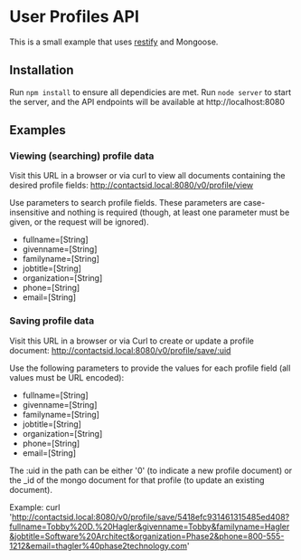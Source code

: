# User Profiles API

This is a small example that uses [restify](http://mcavage.me/node-restify/) and Mongoose.

## Installation

Run `npm install` to ensure all dependicies are met. Run `node server` to start the server, and the API endpoints will be available at http://localhost:8080

## Examples

### Viewing (searching) profile data

Visit this URL in a browser or via curl to view all documents containing the desired profile fields: http://contactsid.local:8080/v0/profile/view

Use parameters to search profile fields. These parameters are case-insensitive and nothing is required (though, at least one parameter must be given, or the request will be ignored).

  * fullname=[String]
  * givenname=[String]
  * familyname=[String]
  * jobtitle=[String]
  * organization=[String]
  * phone=[String]
  * email=[String]

### Saving profile data

Visit this URL in a browser or via Curl to create or update a profile document: http://contactsid.local:8080/v0/profile/save/:uid

Use the following parameters to provide the values for each profile field (all values must be URL encoded):

  * fullname=[String]
  * givenname=[String]
  * familyname=[String]
  * jobtitle=[String]
  * organization=[String]
  * phone=[String]
  * email=[String]

The :uid in the path can be either '0' (to indicate a new profile document) or the _id of the mongo document for that profile (to update an existing document).

Example: curl 'http://contactsid.local:8080/v0/profile/save/5418efc931461315485ed408?fullname=Tobby%20D.%20Hagler&givenname=Tobby&familyname=Hagler&jobtitle=Software%20Architect&organization=Phase2&phone=800-555-1212&email=thagler%40phase2technology.com'
